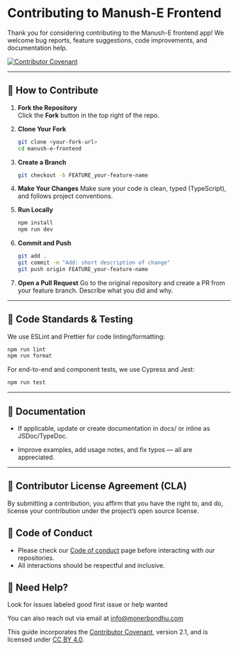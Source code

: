 # Contributing to Manush-E Frontend

Thank you for considering contributing to the Manush-E frontend app! We welcome bug reports, feature suggestions, code improvements, and documentation help.

[![Contributor Covenant](https://img.shields.io/badge/Contributor%20Covenant-2.1-4baaaa.svg)](CODE_OF_CONDUCT.md)

---

## 📌 How to Contribute

1. **Fork the Repository**  
   Click the **Fork** button in the top right of the repo.

2. **Clone Your Fork**
   ```bash
   git clone <your-fork-url>
   cd manush-e-frontend
   ```

3. **Create a Branch**
    ```bash
    git checkout -b FEATURE_your-feature-name
    ```

4. **Make Your Changes**
    Make sure your code is clean, typed (TypeScript), and follows project conventions.

5. **Run Locally**
    ```bash
    npm install
    npm run dev
    ```

6. **Commit and Push**
    ```bash
    git add .
    git commit -m "Add: short description of change"
    git push origin FEATURE_your-feature-name
    ```

7. **Open a Pull Request**
    Go to the original repository and create a PR from your feature branch. Describe what you did and why.

---

## 🧪 Code Standards & Testing
We use ESLint and Prettier for code linting/formatting:

```bash
npm run lint
npm run format
```

For end-to-end and component tests, we use Cypress and Jest:
```bash
npm run test
```
---

## 📝 Documentation
* If applicable, update or create documentation in docs/ or inline as JSDoc/TypeDoc.

* Improve examples, add usage notes, and fix typos — all are appreciated.

---

## 📄 Contributor License Agreement (CLA)
By submitting a contribution, you affirm that you have the right to, and do, license your contribution under the project’s open source license.

## 🧠 Code of Conduct
* Please check our [Code of conduct](https://manush-e-docs.monerbondhu.com/code-of-conduct/) page before interacting with our repositories.
* All interactions should be respectful and inclusive.

## 🙌 Need Help?
Look for issues labeled good first issue or help wanted

You can also reach out via email at [info@monerbondhu.com](mailto:info@monerbondhu.com)

This guide incorporates the [Contributor Covenant](https://www.contributor-covenant.org), version 2.1, and is licensed under [CC BY 4.0](https://creativecommons.org/licenses/by/4.0).